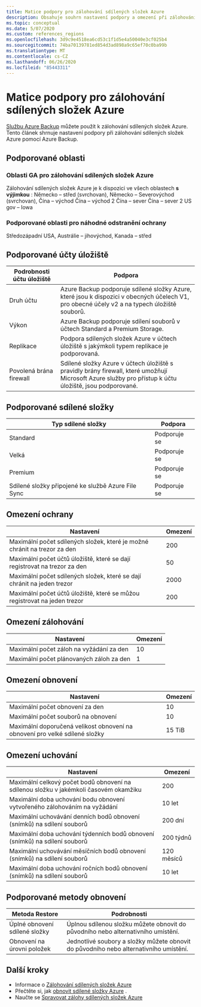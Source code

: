 ```yaml
---
title: Matice podpory pro zálohování sdílených složek Azure
description: Obsahuje souhrn nastavení podpory a omezení při zálohování sdílených složek Azure.
ms.topic: conceptual
ms.date: 5/07/2020
ms.custom: references_regions
ms.openlocfilehash: 3d9c9e4518ea6cd53c1f1d5e4a50040e3cf025b4
ms.sourcegitcommit: 74ba70139781ed854d3ad898a9c65ef70c0ba99b
ms.translationtype: MT
ms.contentlocale: cs-CZ
ms.lasthandoff: 06/26/2020
ms.locfileid: "85443311"
---
```

# <a name="support-matrix-for-azure-file-share-backup"></a>Matice podpory pro zálohování sdílených složek Azure

[Službu Azure Backup](https://docs.microsoft.com/azure/backup/backup-overview) můžete použít k zálohování sdílených složek Azure. Tento článek shrnuje nastavení podpory při zálohování sdílených složek Azure pomocí Azure Backup.

## <a name="supported-regions"></a>Podporované oblasti

### <a name="ga-regions-for-azure-file-shares-backup"></a>Oblasti GA pro zálohování sdílených složek Azure

Zálohování sdílených složek Azure je k dispozici ve všech oblastech **s výjimkou** : Německo – střed (svrchovan), Německo – Severovýchod (svrchovan), Čína – východ Čína – východ 2 Čína – sever Čína – sever 2 US gov – Iowa

### <a name="supported-regions-for-accidental-delete-protection"></a>Podporované oblasti pro náhodné odstranění ochrany

Středozápadní USA, Austrálie – jihovýchod, Kanada – střed

## <a name="supported-storage-accounts"></a>Podporované účty úložiště

| Podrobnosti účtu úložiště | Podpora                                                      |
| ------------------------ | ------------------------------------------------------------ |
| Druh účtu            | Azure Backup podporuje sdílené složky Azure, které jsou k dispozici v obecných účelech V1, pro obecné účely v2 a na typech úložiště souborů. |
| Výkon              | Azure Backup podporuje sdílení souborů v účtech Standard a Premium Storage. |
| Replikace              | Podpora sdílených složek Azure v účtech úložiště s jakýmkoli typem replikace je podporovaná. |
| Povolená brána firewall         | Sdílené složky Azure v účtech úložiště s pravidly brány firewall, které umožňují Microsoft Azure služby pro přístup k účtu úložiště, jsou podporované.|

## <a name="supported-file-shares"></a>Podporované sdílené složky

| Typ sdílené složky                                   | Podpora   |
| -------------------------------------------------- | --------- |
| Standard                                           | Podporuje se |
| Velká                                              | Podporuje se |
| Premium                                            | Podporuje se |
| Sdílené složky připojené ke službě Azure File Sync | Podporuje se |

## <a name="protection-limits"></a>Omezení ochrany

| Nastavení                                                      | Omezení |
| ------------------------------------------------------------ | ----- |
| Maximální počet sdílených složek, které je možné chránit na trezor za den| 200   |
| Maximální počet účtů úložiště, které se dají registrovat na trezor za den | 50    |
| Maximální počet sdílených složek, které se dají chránit na jeden trezor | 2000   |
| Maximální počet účtů úložiště, které se můžou registrovat na jeden trezor | 200   |

## <a name="backup-limits"></a>Omezení zálohování

| Nastavení                                      | Omezení |
| -------------------------------------------- | ----- |
| Maximální počet záloh na vyžádání za den | 10   |
| Maximální počet plánovaných záloh za den | 1     |

## <a name="restore-limits"></a>Omezení obnovení

| Nastavení                                                      | Omezení   |
| ------------------------------------------------------------ | ------- |
| Maximální počet obnovení za den                           | 10      |
| Maximální počet souborů na obnovení                         | 10      |
| Maximální doporučená velikost obnovení na obnovení pro velké sdílené složky | 15 TiB |

## <a name="retention-limits"></a>Omezení uchování

| Nastavení                                                      | Omezení    |
| ------------------------------------------------------------ | -------- |
| Maximální celkový počet bodů obnovení na sdílenou složku v jakémkoli časovém okamžiku | 200      |
| Maximální doba uchování bodu obnovení vytvořeného zálohováním na vyžádání | 10 let |
| Maximální uchovávání denních bodů obnovení (snímků) na sdílení souborů| 200 dní |
| Maximální doba uchování týdenních bodů obnovení (snímků) na sdílení souborů | 200 týdnů |
| Maximální uchovávání měsíčních bodů obnovení (snímků) na sdílení souborů | 120 měsíců |
| Maximální doba uchování ročních bodů obnovení (snímků) na sdílení souborů | 10 let |

## <a name="supported-restore-methods"></a>Podporované metody obnovení

| Metoda Restore     | Podrobnosti                                                      |
| ------------------ | ------------------------------------------------------------ |
| Úplné obnovení sdílené složky | Úplnou sdílenou složku můžete obnovit do původního nebo alternativního umístění. |
| Obnovení na úrovni položek | Jednotlivé soubory a složky můžete obnovit do původního nebo alternativního umístění. |

## <a name="next-steps"></a>Další kroky

* Informace o [Zálohování sdílených složek Azure](backup-afs.md)
* Přečtěte si, jak [obnovit sdílené složky Azure](restore-afs.md) .
* Naučte se [Spravovat zálohy sdílených složek Azure](manage-afs-backup.md)
